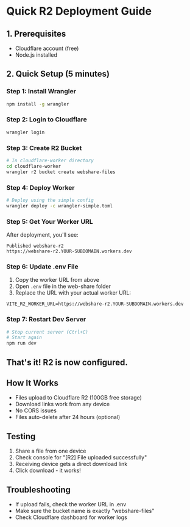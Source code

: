 # Quick R2 Deployment Guide

## 1. Prerequisites
- Cloudflare account (free)
- Node.js installed

## 2. Quick Setup (5 minutes)

### Step 1: Install Wrangler
```bash
npm install -g wrangler
```

### Step 2: Login to Cloudflare
```bash
wrangler login
```

### Step 3: Create R2 Bucket
```bash
# In cloudflare-worker directory
cd cloudflare-worker
wrangler r2 bucket create webshare-files
```

### Step 4: Deploy Worker
```bash
# Deploy using the simple config
wrangler deploy -c wrangler-simple.toml
```

### Step 5: Get Your Worker URL
After deployment, you'll see:
```
Published webshare-r2 
https://webshare-r2.YOUR-SUBDOMAIN.workers.dev
```

### Step 6: Update .env File
1. Copy the worker URL from above
2. Open `.env` file in the web-share folder
3. Replace the URL with your actual worker URL:
```
VITE_R2_WORKER_URL=https://webshare-r2.YOUR-SUBDOMAIN.workers.dev
```

### Step 7: Restart Dev Server
```bash
# Stop current server (Ctrl+C)
# Start again
npm run dev
```

## That's it! R2 is now configured.

## How It Works
- Files upload to Cloudflare R2 (100GB free storage)
- Download links work from any device
- No CORS issues
- Files auto-delete after 24 hours (optional)

## Testing
1. Share a file from one device
2. Check console for "[R2] File uploaded successfully"
3. Receiving device gets a direct download link
4. Click download - it works!

## Troubleshooting
- If upload fails, check the worker URL in .env
- Make sure the bucket name is exactly "webshare-files"
- Check Cloudflare dashboard for worker logs